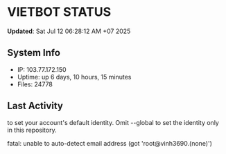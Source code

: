# VIETBOT STATUS
**Updated**: Sat Jul 12 06:28:12 AM +07 2025

## System Info
- IP: 103.77.172.150
- Uptime: up 6 days, 10 hours, 15 minutes
- Files: 24778

## Last Activity

to set your account's default identity.
Omit --global to set the identity only in this repository.

fatal: unable to auto-detect email address (got 'root@vinh3690.(none)')
